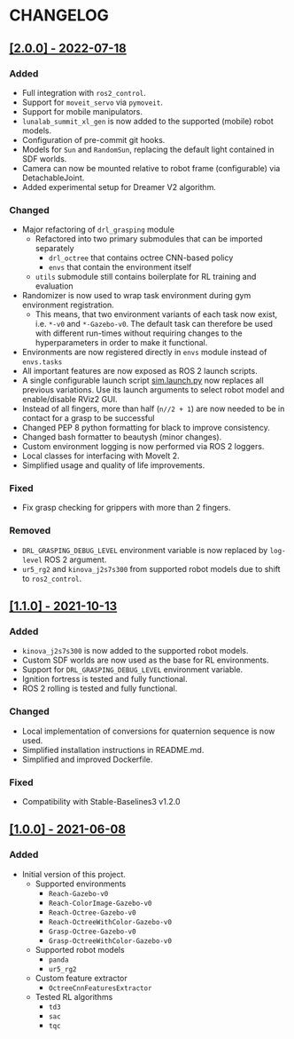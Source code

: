 # CHANGELOG

## [\[2.0.0\] - 2022-07-18](https://github.com/AndrejOrsula/drl_grasping/releases/tag/2.0.0)

### Added

- Full integration with `ros2_control`.
- Support for `moveit_servo` via `pymoveit`.
- Support for mobile manipulators.
- `lunalab_summit_xl_gen`  is now added to the supported (mobile) robot models.
- Configuration of pre-commit git hooks.
- Models for `Sun` and `RandomSun`, replacing the default light contained in SDF worlds.
- Camera can now be mounted relative to robot frame (configurable) via DetachableJoint.
- Added experimental setup for Dreamer V2 algorithm.

### Changed

- Major refactoring of `drl_grasping` module
  - Refactored into two primary submodules that can be imported separately
    - `drl_octree` that contains octree CNN-based policy
    - `envs` that contain the environment itself
  - `utils` submodule still contains boilerplate for RL training and evaluation
- Randomizer is now used to wrap task environment during gym environment registration.
  - This means, that two environment variants of each task now exist, i.e. `*-v0` and `*-Gazebo-v0`. The default task can therefore be used with different run-times without requiring changes to the hyperparameters in order to make it functional.
- Environments are now registered directly in `envs` module instead of `envs.tasks`
- All important features are now exposed as ROS 2 launch scripts.
- A single configurable launch script [sim.launch.py](./launch/sim.launch.py) now replaces all previous variations. Use its launch arguments to select robot model and enable/disable RViz2 GUI.
- Instead of all fingers, more than half (`n//2 + 1`) are now needed to be in contact for a grasp to be successful
- Changed PEP 8 python formatting for black to improve consistency.
- Changed bash formatter to beautysh (minor changes).
- Custom environment logging is now performed via ROS 2 loggers.
- Local classes for interfacing with MoveIt 2.
- Simplified usage and quality of life improvements.

### Fixed

- Fix grasp checking for grippers with more than 2 fingers.

### Removed

- `DRL_GRASPING_DEBUG_LEVEL` environment variable is now replaced by `log-level` ROS 2 argument.
- `ur5_rg2` and `kinova_j2s7s300` from supported robot models due to shift to `ros2_control`.

## [\[1.1.0\] - 2021-10-13](https://github.com/AndrejOrsula/drl_grasping/releases/tag/1.1.0)

### Added

- `kinova_j2s7s300` is now added to the supported robot models.
- Custom SDF worlds are now used as the base for RL environments.
- Support for `DRL_GRASPING_DEBUG_LEVEL` environment variable.
- Ignition fortress is tested and fully functional.
- ROS 2 rolling is tested and fully functional.

### Changed

- Local implementation of conversions for quaternion sequence is now used.
- Simplified installation instructions in README.md.
- Simplified and improved Dockerfile.

### Fixed

- Compatibility with Stable-Baselines3 v1.2.0

## [\[1.0.0\] - 2021-06-08](https://github.com/AndrejOrsula/drl_grasping/releases/tag/1.0.0)

### Added

- Initial version of this project.
  - Supported environments
    - `Reach-Gazebo-v0`
    - `Reach-ColorImage-Gazebo-v0`
    - `Reach-Octree-Gazebo-v0`
    - `Reach-OctreeWithColor-Gazebo-v0`
    - `Grasp-Octree-Gazebo-v0`
    - `Grasp-OctreeWithColor-Gazebo-v0`
  - Supported robot models
    - `panda`
    - `ur5_rg2`
  - Custom feature extractor
    - `OctreeCnnFeaturesExtractor`
  - Tested RL algorithms
    - `td3`
    - `sac`
    - `tqc`
